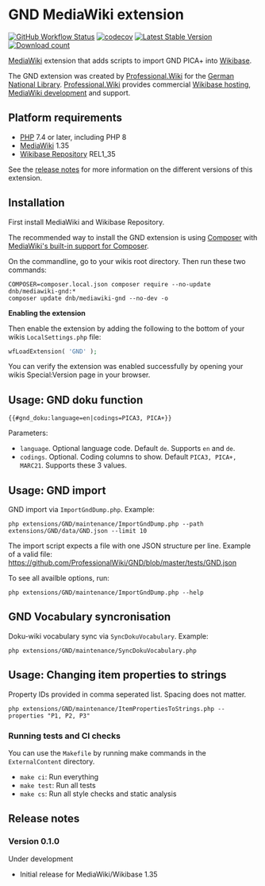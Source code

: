 # GND MediaWiki extension

[![GitHub Workflow Status](https://img.shields.io/github/workflow/status/ProfessionalWiki/GND/CI/master)](https://github.com/ProfessionalWiki/GND/actions?query=workflow%3ACI)
[![codecov](https://codecov.io/gh/ProfessionalWiki/GND/branch/master/graph/badge.svg)](https://codecov.io/gh/ProfessionalWiki/GND)
[![Latest Stable Version](https://poser.pugx.org/dnb/mediawiki-gnd/version.png)](https://packagist.org/packages/dnb/mediawiki-gnd)
[![Download count](https://poser.pugx.org/dnb/mediawiki-gnd/d/total.png)](https://packagist.org/packages/dnb/mediawiki-gnd)

[MediaWiki] extension that adds scripts to import GND PICA+ into [Wikibase].

The GND extension was created by [Professional.Wiki] for the [German National Library]. [Professional.Wiki] provides commercial [Wikibase hosting], [MediaWiki development] and support.

## Platform requirements

* [PHP] 7.4 or later, including PHP 8
* [MediaWiki] 1.35
* [Wikibase Repository] REL1_35

See the [release notes](#release-notes) for more information on the different versions of this extension.

## Installation

First install MediaWiki and Wikibase Repository.

The recommended way to install the GND extension is using [Composer] with
[MediaWiki's built-in support for Composer][Composer install].

On the commandline, go to your wikis root directory. Then run these two commands:

```shell script
COMPOSER=composer.local.json composer require --no-update dnb/mediawiki-gnd:*
composer update dnb/mediawiki-gnd --no-dev -o
```

**Enabling the extension**

Then enable the extension by adding the following to the bottom of your wikis `LocalSettings.php` file:

```php
wfLoadExtension( 'GND' );
```

You can verify the extension was enabled successfully by opening your wikis Special:Version page in your browser.

## Usage: GND doku function

```
{{#gnd_doku:language=en|codings=PICA3, PICA+}}
```

Parameters:
* `language`. Optional language code. Default `de`. Supports `en` and `de`.
* `codings`. Optional. Coding columns to show. Default `PICA3, PICA+, MARC21`. Supports these 3 values.

## Usage: GND import

GND import via `ImportGndDump.php`. Example:

    php extensions/GND/maintenance/ImportGndDump.php --path extensions/GND/data/GND.json --limit 10

The import script expects a file with one JSON structure per line. Example of
a valid file: https://github.com/ProfessionalWiki/GND/blob/master/tests/GND.json

To see all availble options, run:

    php extensions/GND/maintenance/ImportGndDump.php --help

## GND Vocabulary syncronisation

Doku-wiki vocabulary sync via `SyncDokuVocabulary`. Example:

    php extensions/GND/maintenance/SyncDokuVocabulary.php

## Usage: Changing item properties to strings

Property IDs provided in comma seperated list. Spacing does not matter.

	php extensions/GND/maintenance/ItemPropertiesToStrings.php --properties "P1, P2, P3"

### Running tests and CI checks

You can use the `Makefile` by running make commands in the `ExternalContent` directory.

* `make ci`: Run everything
* `make test`: Run all tests
* `make cs`: Run all style checks and static analysis

## Release notes

### Version 0.1.0

Under development

* Initial release for MediaWiki/Wikibase 1.35

[Professional.Wiki]: https://professional.wiki
[Wikibase]: https://wikibase.consulting/what-is-wikibase/
[MediaWiki]: https://www.mediawiki.org
[PHP]: https://www.php.net
[Wikibase Repository]: https://www.mediawiki.org/wiki/Extension:Wikibase_Repository
[Composer]: https://getcomposer.org
[Composer install]: https://professional.wiki/en/articles/installing-mediawiki-extensions-with-composer
[MediaWiki development]: https://professional.wiki/en/mediawiki-development
[Wikibase hosting]: https://professional.wiki/en/hosting/wikibase
[German National Library]: https://www.dnb.de/EN/Home/home_node.html
